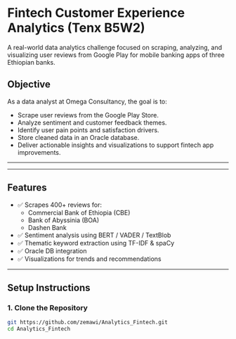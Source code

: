 #  Fintech Customer Experience Analytics (Tenx B5W2)

A real-world data analytics challenge focused on scraping, analyzing, and visualizing user reviews from Google Play for mobile banking apps of three Ethiopian banks.

##  Objective

As a data analyst at Omega Consultancy, the goal is to:
- Scrape user reviews from the Google Play Store.
- Analyze sentiment and customer feedback themes.
- Identify user pain points and satisfaction drivers.
- Store cleaned data in an Oracle database.
- Deliver actionable insights and visualizations to support fintech app improvements.

---


---

##  Features

- ✅ Scrapes 400+ reviews for:
  - Commercial Bank of Ethiopia (CBE)
  - Bank of Abyssinia (BOA)
  - Dashen Bank
- ✅ Sentiment analysis using BERT / VADER / TextBlob
- ✅ Thematic keyword extraction using TF-IDF & spaCy
- ✅ Oracle DB integration
- ✅ Visualizations for trends and recommendations

---

##  Setup Instructions

### 1. Clone the Repository

```bash
git https://github.com/zemawi/Analytics_Fintech.git
cd Analytics_Fintech


